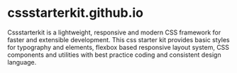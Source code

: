 # cssstarterkit.github.io
Cssstarterkit is a lightweight, responsive and modern CSS framework for faster and extensible development.  This css starter kit provides basic styles for typography and elements, flexbox based responsive layout system, CSS components and utilities with best practice coding and consistent design language.
